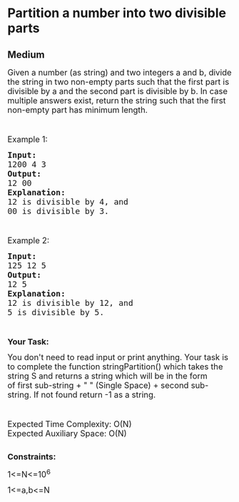 # Partition a number into two divisible parts
## Medium 
<div class="problem-statement">
                <p></p><p><span style="font-size:18px">Given a number (as string) and two integers a and b, divide the string in two non-empty parts such that the first part is divisible by a and the second part is divisible by b. In case multiple answers exist, return the string such that the first non-empty part has minimum length.</span></p>

<p>&nbsp;</p>

<p><span style="font-size:18px">Example 1:</span></p>

<pre><span style="font-size:18px"><strong>Input:</strong>
1200 4 3
<strong>Output:</strong>
12 00
<strong>Explanation:</strong>
12 is divisible by 4, and
00 is divisible by 3.</span></pre>

<p>&nbsp;</p>

<p><span style="font-size:18px">Example 2:</span></p>

<pre><span style="font-size:18px"><strong>Input:</strong> </span>
<span style="font-size:18px">125 12 5</span>
<span style="font-size:18px"><strong>Output:</strong> </span>
<span style="font-size:18px">12 5</span>
<span style="font-size:18px"><strong>Explanation:</strong> </span>
<span style="font-size:18px">12 is divisible by 12, and </span>
<span style="font-size:18px">5 is divisible by 5.</span></pre>

<p>&nbsp;</p>

<p><strong><span style="font-size:18px">Your Task:</span></strong></p>

<p><span style="font-size:18px">You don't need to read input or print anything. Your task is to complete the function stringPartition() which takes the string S and returns a string which will be in the form of&nbsp;</span><span style="font-size:18px">first sub-string + " " (Single Space) + second sub-string</span><span style="font-size:18px">. </span><span style="font-size:18px">If not found return -1 as a string.</span></p>

<p>&nbsp;</p>

<p><span style="font-size:18px">Expected Time Complexity: O(N)<br>
Expected Auxiliary Space: O(N)</span><br>
&nbsp;</p>

<p><span style="font-size:18px"><strong>Constraints:</strong></span></p>

<p><span style="font-size:18px">1&lt;=N&lt;=10<sup>6</sup></span></p>

<p><span style="font-size:18px">1&lt;=a,b&lt;=N</span></p>
 <p></p>
            </div>